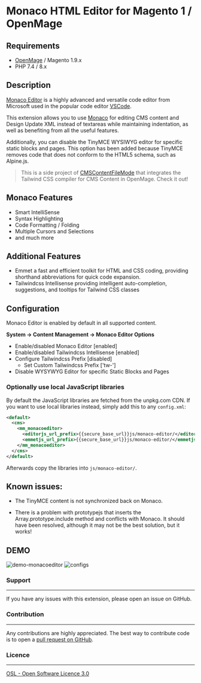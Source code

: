 # Monaco HTML Editor for Magento 1 / OpenMage

## Requirements
- [OpenMage](https://github.com/OpenMage/magento-lts) / Magento 1.9.x
- PHP 7.4 / 8.x

## Description

[Monaco Editor](https://github.com/microsoft/monaco-editor) is a highly advanced and versatile code editor from Microsoft used in the popular code editor [VSCode](https://github.com/microsoft/vscode).



This extension allows you to use [Monaco](https://github.com/microsoft/monaco-editor)  for editing CMS content and Design Update XML instead of textareas while maintaining indentation, as well as benefiting from all the useful features.

Additionally, you can disable the TinyMCE WYSIWYG editor for specific static blocks and pages. This option has been added because TinyMCE removes code that does not conform to the HTML5 schema, such as Alpine.js.

> This is a side project of [CMSContentFileMode](https://github.com/magemega/openmage-mm_cmscontentfilemode) that integrates the Tailwind CSS compiler for CMS Content in OpenMage. Check it out!

## Monaco Features

- Smart IntelliSense
- Syntax Highlighting
- Code Formatting / Folding
- Multiple Cursors and Selections
- and much more

## Additional Features
- Emmet a fast and efficient toolkit for HTML and CSS coding, providing shorthand abbreviations for quick code expansion. 
- Tailwindcss Intellisense providing intelligent auto-completion, suggestions, and tooltips for Tailwind CSS classes 

## Configuration
Monaco Editor is enabled by default in all supported content.

**System -> Content Management -> Monaco Editor Options**

- Enable/disabled Monaco Editor [enabled]
- Enable/disabled Tailwindcss Intellisense [enabled]
- Configure Tailwindcss Prefix [disabled]
    - Set Custom Tailwindcss Prefix ['tw-']
- Disable WYSYWYG Editor for specific Static Blocks and Pages

### Optionally use local JavaScript libraries
By default the JavaScript libraries are fetched from the unpkg.com CDN. If you want to use local libraries instead, simply add this to any `config.xml`:
```xml
<default>
  <cms>
    <mm_monacoeditor>
      <editorjs_url_prefix>{{secure_base_url}}js/monaco-editor/</editorjs_url_prefix>
      <emmetjs_url_prefix>{{secure_base_url}}js/monaco-editor/</emmetjs_url_prefix>
    </mm_monacoeditor>
  </cms>
</default>
```
Afterwards copy the libraries into `js/monaco-editor/`.

## Known issues:

- The TinyMCE content is not synchronized back on Monaco.

- There is a problem with prototypejs that inserts the Array.prototype.include method and conflicts with Monaco. It should have been resolved, although it may not be the best solution, but it works!

## DEMO

![demo-monacoeditor](https://github.com/empiricompany/openmage-mm_monacoeditor/assets/5071467/05398366-fe69-498c-99f3-6140571bc395)
![configs](https://github.com/empiricompany/openmage-mm_monacoeditor/assets/5071467/f9ddde27-3fe9-4f10-889c-13e96c7fb5aa)


### Support
-------
If you have any issues with this extension, please open an issue on GitHub.

### Contribution
------------
Any contributions are highly appreciated. The best way to contribute code is to open a
[pull request on GitHub](https://help.github.com/articles/using-pull-requests).

### Licence
-------
[OSL - Open Software Licence 3.0](http://opensource.org/licenses/osl-3.0.php)
